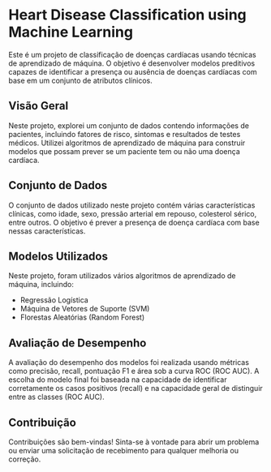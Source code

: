 # Heart Disease Classification using Machine Learning

Este é um projeto de classificação de doenças cardíacas usando técnicas de aprendizado de máquina. O objetivo é desenvolver modelos preditivos capazes de identificar a presença ou ausência de doenças cardíacas com base em um conjunto de atributos clínicos.

## Visão Geral

Neste projeto, explorei um conjunto de dados contendo informações de pacientes, incluindo fatores de risco, sintomas e resultados de testes médicos. Utilizei algoritmos de aprendizado de máquina para construir modelos que possam prever se um paciente tem ou não uma doença cardíaca.

## Conjunto de Dados

O conjunto de dados utilizado neste projeto contém várias características clínicas, como idade, sexo, pressão arterial em repouso, colesterol sérico, entre outros. O objetivo é prever a presença de doença cardíaca com base nessas características.

## Modelos Utilizados

Neste projeto, foram utilizados vários algoritmos de aprendizado de máquina, incluindo:

- Regressão Logística
- Máquina de Vetores de Suporte (SVM)
- Florestas Aleatórias (Random Forest)

## Avaliação de Desempenho

A avaliação do desempenho dos modelos foi realizada usando métricas como precisão, recall, pontuação F1 e área sob a curva ROC (ROC AUC). A escolha do modelo final foi baseada na capacidade de identificar corretamente os casos positivos (recall) e na capacidade geral de distinguir entre as classes (ROC AUC).

## Contribuição

Contribuições são bem-vindas! Sinta-se à vontade para abrir um problema ou enviar uma solicitação de recebimento para qualquer melhoria ou correção.
